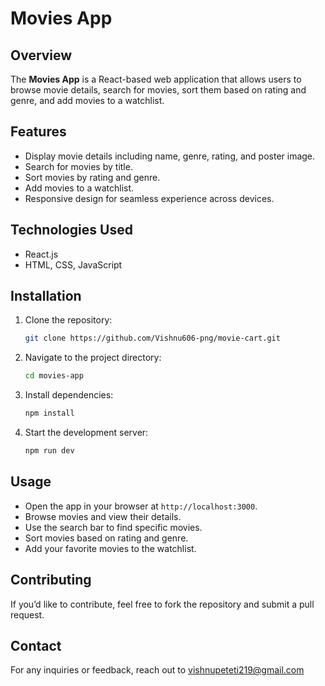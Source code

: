 # Movies App

## Overview

The **Movies App** is a React-based web application that allows users to browse movie details, search for movies, sort them based on rating and genre, and add movies to a watchlist.

## Features

- Display movie details including name, genre, rating, and poster image.
- Search for movies by title.
- Sort movies by rating and genre.
- Add movies to a watchlist.
- Responsive design for seamless experience across devices.

## Technologies Used

- React.js
- HTML, CSS, JavaScript


## Installation

1. Clone the repository:
   ```bash
   git clone https://github.com/Vishnu606-png/movie-cart.git
   ```
2. Navigate to the project directory:
   ```bash
   cd movies-app
   ```
3. Install dependencies:
   ```bash
   npm install
   ```
4. Start the development server:
   ```bash
   npm run dev
   ```

## Usage

- Open the app in your browser at `http://localhost:3000`.
- Browse movies and view their details.
- Use the search bar to find specific movies.
- Sort movies based on rating and genre.
- Add your favorite movies to the watchlist.

## Contributing

If you’d like to contribute, feel free to fork the repository and submit a pull request.


## Contact

For any inquiries or feedback, reach out to vishnupeteti219@gmail.com

